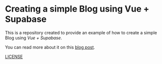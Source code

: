 # Creating a simple Blog using Vue + Supabase

This is a repository created to provide an example of how to create a simple Blog using _Vue + Supabase_.

You can read more about it on this [blog post](#_).

[LICENSE](LICENSE)
